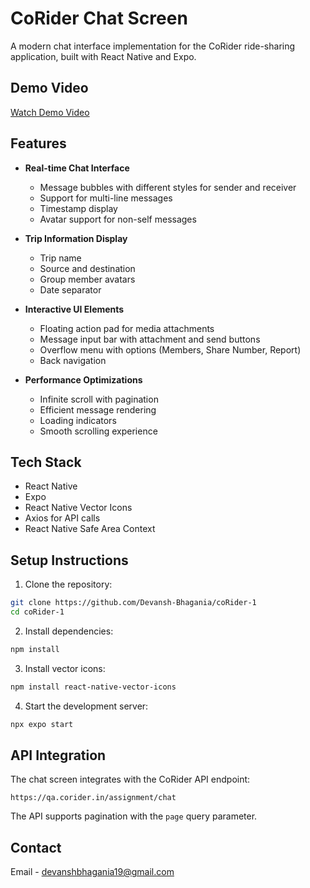 # CoRider Chat Screen

A modern chat interface implementation for the CoRider ride-sharing application, built with React Native and Expo.

## Demo Video
[Watch Demo Video](./Corider1.mp4)

## Features

- **Real-time Chat Interface**
  - Message bubbles with different styles for sender and receiver
  - Support for multi-line messages
  - Timestamp display
  - Avatar support for non-self messages

- **Trip Information Display**
  - Trip name
  - Source and destination
  - Group member avatars
  - Date separator

- **Interactive UI Elements**
  - Floating action pad for media attachments
  - Message input bar with attachment and send buttons
  - Overflow menu with options (Members, Share Number, Report)
  - Back navigation

- **Performance Optimizations**
  - Infinite scroll with pagination
  - Efficient message rendering
  - Loading indicators
  - Smooth scrolling experience

## Tech Stack

- React Native
- Expo
- React Native Vector Icons
- Axios for API calls
- React Native Safe Area Context

## Setup Instructions

1. Clone the repository:
```bash
git clone https://github.com/Devansh-Bhagania/coRider-1
cd coRider-1
```

2. Install dependencies:
```bash
npm install
```

3. Install vector icons:
```bash
npm install react-native-vector-icons
```

4. Start the development server:
```bash
npx expo start
```

## API Integration

The chat screen integrates with the CoRider API endpoint:
```
https://qa.corider.in/assignment/chat
```

The API supports pagination with the `page` query parameter.

## Contact

Email - devanshbhagania19@gmail.com
